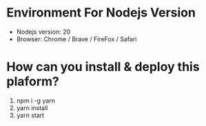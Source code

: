 # Environment For Nodejs Version
- Nodejs version: 20
- Browser: Chrome / Brave / FireFox / Safari
  
# How can you install & deploy this plaform?
1. npm i -g yarn
2. yarn install
3. yarn start